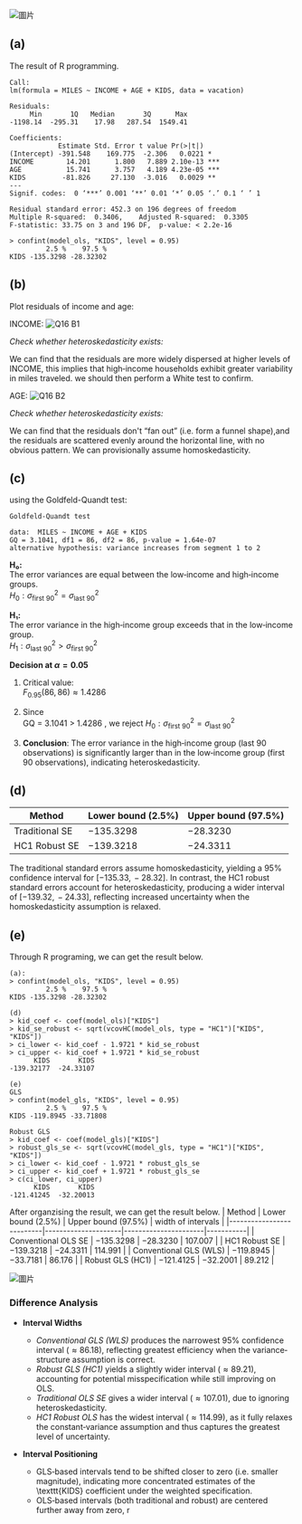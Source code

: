 ![圖片](https://github.com/user-attachments/assets/0f018921-844c-446b-8bb5-264e9ae5da7c)


## (a)
The result of R programming.
```
Call:
lm(formula = MILES ~ INCOME + AGE + KIDS, data = vacation)

Residuals:
     Min       1Q   Median       3Q      Max 
-1198.14  -295.31    17.98   287.54  1549.41 

Coefficients:
            Estimate Std. Error t value Pr(>|t|)    
(Intercept) -391.548    169.775  -2.306   0.0221 *  
INCOME        14.201      1.800   7.889 2.10e-13 ***
AGE           15.741      3.757   4.189 4.23e-05 ***
KIDS         -81.826     27.130  -3.016   0.0029 ** 
---
Signif. codes:  0 ‘***’ 0.001 ‘**’ 0.01 ‘*’ 0.05 ‘.’ 0.1 ‘ ’ 1

Residual standard error: 452.3 on 196 degrees of freedom
Multiple R-squared:  0.3406,	Adjusted R-squared:  0.3305 
F-statistic: 33.75 on 3 and 196 DF,  p-value: < 2.2e-16

> confint(model_ols, "KIDS", level = 0.95)
         2.5 %    97.5 %
KIDS -135.3298 -28.32302              
```

## (b)
Plot residuals of income and age:

INCOME:
![Q16 B1](https://github.com/user-attachments/assets/5edd6f3b-77c3-44cb-8f51-3908302042bb)

*Check whether heteroskedasticity exists:*

We can find that the residuals are more widely dispersed at higher levels of INCOME, this implies that high‑income households exhibit greater variability in miles traveled. we should then perform a White test to confirm.

AGE:
![Q16 B2](https://github.com/user-attachments/assets/edcfe4f7-05ab-453d-9517-f556851d43e2)

*Check whether heteroskedasticity exists:*

We can find that the residuals don't “fan out” (i.e. form a funnel shape),and the residuals are scattered evenly around the horizontal line, with no obvious pattern. We can provisionally assume homoskedasticity.

## (c)
using the Goldfeld-Quandt test:
```
Goldfeld-Quandt test

data:  MILES ~ INCOME + AGE + KIDS
GQ = 3.1041, df1 = 86, df2 = 86, p-value = 1.64e-07
alternative hypothesis: variance increases from segment 1 to 2
```
**H₀:**  
The error variances are equal between the low‐income and high‐income groups.  
$H_0: \sigma^2_{\text{first 90}} = \sigma^2_{\text{last 90}}$

**H₁:**  
The error variance in the high‐income group exceeds that in the low‐income group.  
$H_1: \sigma^2_{\text{last 90}} > \sigma^2_{\text{first 90}}$




**Decision at $\alpha = 0.05$**

1. Critical value:  
   $F_{0.95}(86,86)\approx1.4286$

2. Since  
   GQ = 3.1041 > 1.4286 , we reject 
   $H_0: \sigma^2_{\text{first 90}} = \sigma^2_{\text{last 90}}$

4. **Conclusion**: The error variance in the high‑income group (last 90 observations) is significantly larger than in the low‑income group (first 90 observations), indicating heteroskedasticity.

## (d)

| Method           | Lower bound (2.5%) | Upper bound (97.5%) |
|------------------|--------------------|---------------------|
| Traditional SE   | $-135.3298$        | $-28.3230$          |
| HC1 Robust SE    | $-139.3218$        | $-24.3311$          |

The traditional standard errors assume homoskedasticity, yielding a 95\% confidence interval for  $[-135.33,\,-28.32]$. In contrast, the HC1 robust standard errors account for heteroskedasticity, producing a wider interval of $[-139.32,\,-24.33]$, reflecting increased uncertainty when the homoskedasticity assumption is relaxed.

## (e)
Through R programing, we can get the result below.
```
(a):
> confint(model_ols, "KIDS", level = 0.95)
         2.5 %    97.5 %
KIDS -135.3298 -28.32302

(d)
> kid_coef <- coef(model_ols)["KIDS"]
> kid_se_robust <- sqrt(vcovHC(model_ols, type = "HC1")["KIDS", "KIDS"])
> ci_lower <- kid_coef - 1.9721 * kid_se_robust
> ci_upper <- kid_coef + 1.9721 * kid_se_robust
      KIDS       KIDS 
-139.32177  -24.33107

(e)
GLS
> confint(model_gls, "KIDS", level = 0.95)
         2.5 %    97.5 %
KIDS -119.8945 -33.71808

Robust GLS
> kid_coef <- coef(model_gls)["KIDS"]
> robust_gls_se <- sqrt(vcovHC(model_gls, type = "HC1")["KIDS", "KIDS"])
> ci_lower <- kid_coef - 1.9721 * robust_gls_se
> ci_upper <- kid_coef + 1.9721 * robust_gls_se
> c(ci_lower, ci_upper)
      KIDS       KIDS 
-121.41245  -32.20013 
```
After organzising the result, we can get the result below.
| Method                     | Lower bound (2.5%) | Upper bound (97.5%) | width of intervals |
|--------------------------|---------------------|----------------------|-----------|
| Conventional OLS SE              | $-135.3298$         | $-28.3230$           | $107.007$ |
| HC1 Robust SE            | $-139.3218$         | $-24.3311$           | $114.991$ |
| Conventional GLS (WLS)   | $-119.8945$         | $-33.7181$           | $86.176$  |
| Robust GLS (HC1)         | $-121.4125$         | $-32.2001$           | $89.212$  |


![圖片](https://github.com/user-attachments/assets/1ec0411b-012b-4404-ae6a-13435ec5b6a6)

### Difference Analysis

- **Interval Widths**  
  - *Conventional GLS (WLS)* produces the narrowest 95\% confidence interval ($\approx 86.18$), reflecting greatest efficiency when the variance‐structure assumption is correct.  
  - *Robust GLS (HC1)* yields a slightly wider interval ($\approx 89.21$), accounting for potential misspecification while still improving on OLS.  
  - *Traditional OLS SE* gives a wider interval ($\approx 107.01$), due to ignoring heteroskedasticity.  
  - *HC1 Robust OLS* has the widest interval ($\approx 114.99$), as it fully relaxes the constant‐variance assumption and thus captures the greatest level of uncertainty.

- **Interval Positioning**  
  - GLS‐based intervals tend to be shifted closer to zero (i.e. smaller magnitude), indicating more concentrated estimates of the \texttt{KIDS} coefficient under the weighted specification.  
  - OLS‐based intervals (both traditional and robust) are centered further away from zero, r

